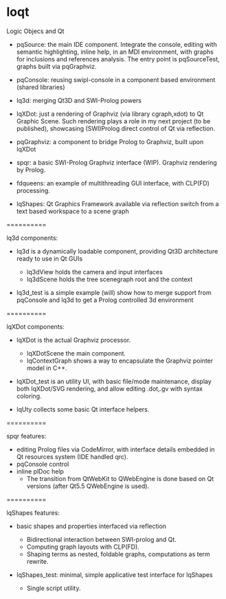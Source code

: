 loqt
====

Logic Objecs and Qt

+ pqSource: the main IDE component.
  Integrate the console, editing with semantic highlighting, inline help,
  in an MDI environment, with graphs for inclusions and references analysis.
  The entry point is pqSourceTest, graphs built via pqGraphviz.

+ pqConsole: reusing swipl-console in a component based environment (shared libraries)

+ lq3d: merging Qt3D and SWI-Prolog powers

+ lqXDot: just a rendering of Graphviz (via library cgraph,xdot) to Qt Graphic Scene.
  Such rendering plays a role in my next project (to be published), showcasing (SWI)Prolog direct control of Qt via reflection.

+ pqGraphviz: a component to bridge Prolog to Graphviz, built upon lqXDot

+ spqr: a basic SWI-Prolog Graphviz interface (WIP).
  Graphviz rendering by Prolog.

+ fdqueens: an example of multithreading GUI interface, with CLP(FD) processing.

+ lqShapes: Qt Graphics Framework available via reflection
  switch from a text based workspace to a scene graph

==========

lq3d components:

+ lq3d is a dynamically loadable component, providing Qt3D architecture ready to use in Qt GUIs
  + lq3dView holds the camera and input interfaces
  + lq3dScene holds the tree scenegraph root and the context

+ lq3d_test is a simple example
  (will) show how to merge support from pqConsole and lq3d to get a Prolog controlled 3d environment

==========

lqXDot components:

+ lqXDot is the actual Graphviz processor.
  + lqXDotScene the main component.
  + lqContextGraph shows a way to encapsulate the Graphviz pointer model in C++.

+ lqXDot_test is an utility UI,
  with basic file/mode maintenance,
  display both lqXDot/SVG rendering,
  and allow editing .dot,.gv with syntax coloring.

+ lqUty collects some basic Qt interface helpers.

==========

spqr features:

+ editing Prolog files via CodeMirror, with interface details embedded in Qt resources system (IDE handled qrc).
+ pqConsole control
+ inline plDoc help
  + The transition from QtWebKit to QWebEngine is done based on Qt versions (after Qt5.5 QWebEngine is used).

==========

lqShapes features:

+ basic shapes and properties interfaced via reflection
  + Bidirectional interaction between SWI-prolog and Qt.
  + Computing graph layouts with CLP(FD).
  + Shaping terms as nested, foldable graphs, computations as term rewrite.

+ lqShapes_test: minimal, simple applicative test interface for lqShapes
  + Single script utility.
